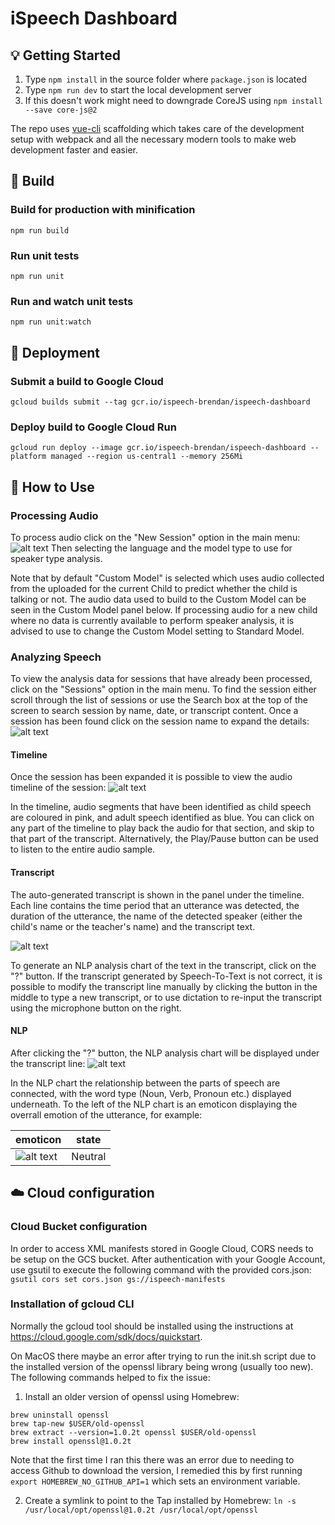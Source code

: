 # iSpeech Dashboard

## :bulb: Getting Started

1. Type `npm install` in the source folder where `package.json` is located
2. Type `npm run dev` to start the local development server
3. If this doesn't work might need to downgrade CoreJS using `npm install --save core-js@2`

The repo uses [vue-cli](https://github.com/vuejs/vue-cli) scaffolding which takes care of the development setup with webpack and all the necessary modern tools to make web development faster and easier.

## :hammer: Build

### Build for production with minification
`npm run build`
### Run unit tests
`npm run unit`
### Run and watch unit tests
`npm run unit:watch`

## :rocket: Deployment

### Submit a build to Google Cloud
`gcloud builds submit --tag gcr.io/ispeech-brendan/ispeech-dashboard`

### Deploy build to Google Cloud Run
`gcloud run deploy --image gcr.io/ispeech-brendan/ispeech-dashboard --platform managed --region us-central1 --memory 256Mi`



## :book: How to Use

### Processing Audio 
To process audio click on the "New Session" option in the main menu:
![alt text](https://github.com//iSpeechAPAC/ispeech-dashboard/blob/master/new_session.jpg?raw=true)
Then selecting the language and the model type to use for speaker type analysis.

Note that by default "Custom Model" is selected which uses audio collected from the uploaded for the current Child to predict whether the child is talking or not. The audio data used to build to the Custom Model can be seen in the Custom Model panel below. If processing audio for a new child where no data is currently available to perform speaker analysis, it is advised to use to change the Custom Model setting to Standard Model.

### Analyzing Speech 
To view the analysis data for sessions that have already been processed, click on the "Sessions" option in the main menu. To find the session either scroll through the list of sessions or use the Search box at the top of the screen to search session by name, date, or transcript content. Once a session has been found click on the session name to expand the details:
![alt text](https://github.com//iSpeechAPAC/ispeech-dashboard/blob/master/analysis_session.jpg?raw=true)

#### Timeline
Once the session has been expanded it is possible to view the audio timeline of the session:
![alt text](https://github.com//iSpeechAPAC/ispeech-dashboard/blob/master/timeline.jpg?raw=true)

In the timeline, audio segments that have been identified as child speech are coloured in pink, and adult speech identified as blue. You can click on any part of the timeline to play back the audio for that section, and skip to that part of the transcript. Alternatively, the Play/Pause button can be used to listen to the entire audio sample.

#### Transcript
The auto-generated transcript is shown in the panel under the timeline. Each line contains the time period that an utterance was detected, the duration of the utterance, the name of the detected speaker (either the child's name or the teacher's name) and the transcript text.

![alt text](https://github.com//iSpeechAPAC/ispeech-dashboard/blob/master/transcript_line.jpg?raw=true)

To generate an NLP analysis chart of the text in the transcript, click on the "?" button. If the transcript generated by Speech-To-Text is not correct, it is possible to modify the transcript line manually by clicking the button in the middle to type a new transcript, or to use dictation to re-input the transcript using the microphone button on the right.

#### NLP
After clicking the "?" button, the NLP analysis chart will be displayed under the transcript line:
![alt text](https://github.com//iSpeechAPAC/ispeech-dashboard/blob/master/NLP.jpg?raw=true)

In the NLP chart the relationship between the parts of speech are connected, with the word type (Noun, Verb, Pronoun etc.) displayed underneath. To the left of the NLP chart is an emoticon displaying the overrall emotion of the utterance, for example:

| emoticon | state |
| -------- | ----- |
| ![alt text](https://github.com//iSpeechAPAC/ispeech-dashboard/blob/master/neutral.svg) | Neutral |


## :cloud: Cloud configuration

### Cloud Bucket configuration
In order to access XML manifests stored in Google Cloud, CORS needs to be setup on the GCS bucket.
After authentication with your Google Account, use gsutil to execute the following command with the provided cors.json:
`gsutil cors set cors.json gs://ispeech-manifests`

### Installation of gcloud CLI
Normally the gcloud tool should be installed using the instructions at https://cloud.google.com/sdk/docs/quickstart.

On MacOS there maybe an error after trying to run the init.sh script due to the installed version of the openssl library being wrong (usually too new). The following commands helped to fix the issue:   

1. Install an older version of openssl using Homebrew:
```
brew uninstall openssl
brew tap-new $USER/old-openssl
brew extract --version=1.0.2t openssl $USER/old-openssl
brew install openssl@1.0.2t
```
Note that the first time I ran this there was an error due to needing to access Github to download the version, I remedied this by first running `export HOMEBREW_NO_GITHUB_API=1` which sets an environment variable.

2. Create a symlink to point to the Tap installed by Homebrew: `ln -s /usr/local/opt/openssl@1.0.2t /usr/local/opt/openssl`

